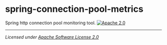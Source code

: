 # spring-connection-pool-metrics
Spring http connection pool monitoring tool.
[![Apache 2.0](https://img.shields.io/github/license/micrometer-metrics/micrometer.svg)](http://www.apache.org/licenses/LICENSE-2.0)

-------------------------------------
_Licensed under [Apache Software License 2.0](https://www.apache.org/licenses/LICENSE-2.0)_
